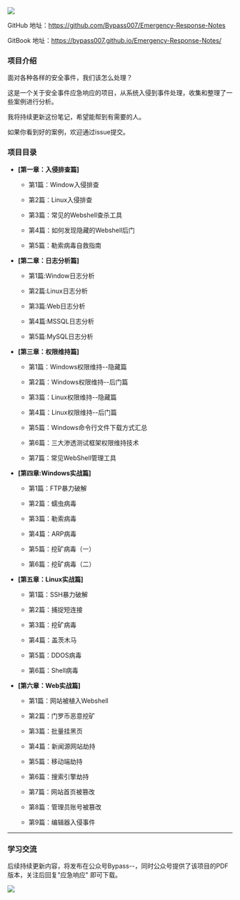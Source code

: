 ![](https://bypass007.github.io/Emergency-Response-Notes/Summary/image/sum-title.png)

GitHub  地址：https://github.com/Bypass007/Emergency-Response-Notes

GitBook 地址：https://bypass007.github.io/Emergency-Response-Notes/

### 项目介绍

面对各种各样的安全事件，我们该怎么处理？

这是一个关于安全事件应急响应的项目，从系统入侵到事件处理，收集和整理了一些案例进行分析。

我将持续更新这份笔记，希望能帮到有需要的人。

如果你看到好的案例，欢迎通过issue提交。

### 项目目录

* **[第一章：入侵排查篇]**

  * 第1篇：Window入侵排查

  * 第2篇：Linux入侵排查

  * 第3篇：常见的Webshell查杀工具

  * 第4篇：如何发现隐藏的Webshell后门

  * 第5篇：勒索病毒自救指南

* **[第二章：日志分析篇]**

  * 第1篇:Window日志分析

  * 第2篇:Linux日志分析 

  * 第3篇:Web日志分析

  * 第4篇:MSSQL日志分析 

  * 第5篇:MySQL日志分析

* **[第三章：权限维持篇]**

  - 第1篇：Windows权限维持--隐藏篇

  - 第2篇：Windows权限维持--后门篇

  - 第3篇：Linux权限维持--隐藏篇

  - 第4篇：Linux权限维持--后门篇

  - 第5篇：Windows命令行文件下载方式汇总
  
  - 第6篇：三大渗透测试框架权限维持技术
  
  - 第7篇：常见WebShell管理工具

* **[第四章:Windows实战篇]**
  
  * 第1篇：FTP暴力破解

  * 第2篇：蠕虫病毒

  * 第3篇：勒索病毒

  * 第4篇：ARP病毒

  * 第5篇：挖矿病毒（一）

  * 第6篇：挖矿病毒（二）
  
* **[第五章：Linux实战篇]**

  * 第1篇：SSH暴力破解

  * 第2篇：捕捉短连接

  * 第3篇：挖矿病毒

  * 第4篇：盖茨木马

  * 第5篇：DDOS病毒

  * 第6篇：Shell病毒
  
* **[第六章：Web实战篇]**

  * 第1篇：网站被植入Webshell
  
  * 第2篇：门罗币恶意挖矿
  
  * 第3篇：批量挂黑页
  
  * 第4篇：新闻源网站劫持
  
  * 第5篇：移动端劫持
  
  * 第6篇：搜索引擎劫持
  
  * 第7篇：网站首页被篡改
  
  * 第8篇：管理员账号被篡改
  
  * 第9篇：编辑器入侵事件

------

### 学习交流

后续持续更新内容，将发布在公众号Bypass--，同时公众号提供了该项目的PDF版本，关注后回复"应急响应" 即可下载。

![](https://bypass007.github.io/Emergency-Response-Notes/Summary/image/sum-erweima.jpg)
